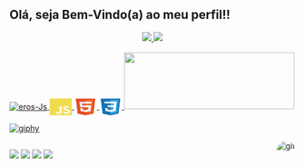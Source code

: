  ## Olá, seja Bem-Vindo(a) ao meu perfil!!
 <div align="center">
  <a href="https://github.com/erosxv">
  <img height="180em" src="https://github-readme-stats.vercel.app/api?username=erosxv&show_icons=true&theme=vision-friendly-dark&include_all_commits=true&count_private=true"/>
  <img height="180em" src="https://github-readme-stats.vercel.app/api/top-langs/?username=erosxv&layout=compact&langs_count=7&theme=vision-friendly-dark"/>
</div>
<div style="display: inline_block"><br>

  <img align="center" alt="eros-Js" height="30" width="40" src="https://cdn.jsdelivr.net/gh/devicons/devicon/icons/c/c-original.svg" />
  <img align="center" alt="eros-Js" height="30" width="40" src="https://raw.githubusercontent.com/devicons/devicon/master/icons/javascript/javascript-plain.svg">
  <img align="center" alt="eros-HTML" height="30" width="40" src="https://raw.githubusercontent.com/devicons/devicon/master/icons/html5/html5-original.svg">
  <img align="center" alt="eros-CSS" height="30" width="40" src="https://raw.githubusercontent.com/devicons/devicon/master/icons/css3/css3-original.svg">
  <img src="https://giphy.com/stickers/transparent-rick-ross-pears-6Uj6lFq4KWDQY" width="300px" height="100px">
  
  ![giphy](https://user-images.githubusercontent.com/104534740/196073254-3a8dbfb4-df59-48d2-9271-1d51a09fb736.gif)
  
  <img align="right" alt="gif" height="150" style="border-radius:50px;" src="https://giphy.com/stickers/swag-oh-yeah-HFLCA14BM9zR6">
</div>
  
  ##
 
<div> 
  <a href="https://instagram.com/eros_xavier" target="_blank"><img src="https://img.shields.io/badge/-Instagram-%23E4405F?style=for-the-badge&logo=instagram&logoColor=white" target="_blank"></a>
 <a href="https://discord.gg/Erosxv#2319" target="_blank"><img src="https://img.shields.io/badge/Discord-7289DA?style=for-the-badge&logo=discord&logoColor=white" target="_blank"></a> 
  <a href = "eros.x.a.zy@gmail.com"><img src="https://img.shields.io/badge/-Gmail-%23333?style=for-the-badge&logo=gmail&logoColor=white" target="_blank"></a>
  <a href="https://www.linkedin.com/in/eros-xavier-43233a236/" target="_blank"><img src="https://img.shields.io/badge/-LinkedIn-%230077B5?style=for-the-badge&logo=linkedin&logoColor=white" target="_blank"></a>
